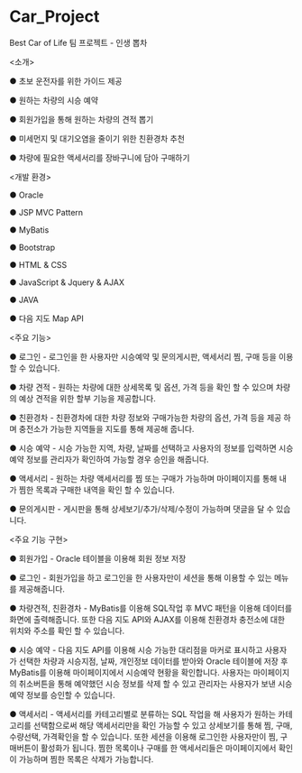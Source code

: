 
# Car_Project

Best Car of Life
팀 프로젝트 - 인생 뽑차

<소개>

● 초보 운전자를 위한 가이드 제공

● 원하는 차량의 시승 예약

● 회원가입을 통해 원하는 차량의 견적 뽑기

● 미세먼지 및 대기오염을 줄이기 위한 친환경차 추천

● 차량에 필요한 액세서리를 장바구니에 담아 구매하기

<개발 환경>

● Oracle

● JSP MVC Pattern

● MyBatis

● Bootstrap

● HTML & CSS

● JavaScript & Jquery & AJAX

● JAVA

● 다음 지도 Map API

<주요 기능>

● 로그인 - 로그인을 한 사용자만 시승예약 및 문의게시판, 액세서리 찜, 구매 등을 이용 할 수 있습니다.

● 차량 견적 - 원하는 차량에 대한 상세목록 및 옵션, 가격 등을 확인 할 수 있으며 차량의 예상 견적을 위한 할부 기능을 제공합니다.

● 친환경차 - 친환경차에 대한 차량 정보와 구매가능한 차량의 옵션, 가격 등을 제공 하며 충전소가 가능한 지역들을 지도를 통해 제공해 줍니다.

● 시승 예약 - 시승 가능한 지역, 차량, 날짜를 선택하고 사용자의 정보를 입력하면 시승 예약 정보를 관리자가 확인하여 가능할 경우 승인을 해줍니다.

● 액세서리 - 원하는 차량 액세서리를 찜 또는 구매가 가능하며 마이페이지를 통해 내가 찜한 목록과 구매한 내역을 확인 할 수 있습니다.

● 문의게시판 - 게시판을 통해 상세보기/추가/삭제/수정이 가능하며 댓글을 달 수 있습니다.

<주요 기능 구현>

● 회원가입 - Oracle 테이블을 이용해 회원 정보 저장

● 로그인 - 회원가입을 하고 로그인을 한 사용자만이 세션을 통해 이용할 수 있는 메뉴를 제공해줍니다.

● 차량견적, 친환경차 - MyBatis를 이용해 SQL작업 후 MVC 패턴을 이용해 데이터를 화면에 출력해줍니다. 또한 다음 지도 API와 AJAX를 이용해 친환경차 충전소에 대한 위치와 주소를 확인 할 수 있습니다.

● 시승 예약 - 다음 지도 API를 이용해 시승 가능한 대리점을 마커로 표시하고 사용자가 선택한 차량과 시승지점, 날짜, 개인정보 데이터를 받아와 Oracle 테이블에 저장 후 MyBatis를 이용해 마이페이지에서 시승예약 현황을 확인합니다. 사용자는 마이페이지의 취소버튼을 통해 예약했던 시승 정보를 삭제 할 수 있고 관리자는 사용자가 보낸 시승예약 정보를 승인할 수 있습니다.

● 액세서리 - 액세서리를 카테고리별로 분류하는 SQL 작업을 해 사용자가 원하는 카테고리를 선택함으로써 해당 액세서리만을 확인 가능할 수 있고 상세보기를 통해 찜, 구매, 수량선택, 가격확인을 할 수 있습니다. 또한 세션을 이용해 로그인한 사용자만이 찜, 구매버튼이 활성화가 됩니다. 찜한 목록이나 구매를 한 액세서리들은 마이페이지에서 확인이 가능하며 찜한 목록은 삭제가 가능합니다.
